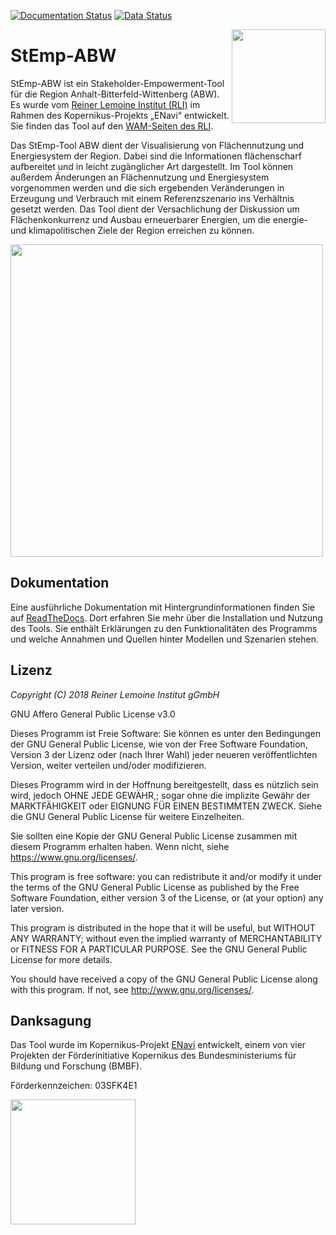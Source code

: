 [![Documentation Status](https://readthedocs.org/projects/stemp-abw/badge/?version=dev)](https://stemp-abw.readthedocs.io/en/dev/?badge=dev)
[![Data Status](https://zenodo.org/badge/DOI/10.5281/zenodo.3376167.svg)](https://doi.org/10.5281/zenodo.3376167)

<img align="right" width="150" src="https://github.com/rl-institut/WAM_APP_stemp_abw/blob/master/static/stemp_abw/img/rli_logo.png">

# StEmp-ABW

StEmp-ABW ist ein Stakeholder-Empowerment-Tool für die Region
Anhalt-Bitterfeld-Wittenberg (ABW).
Es wurde vom [Reiner Lemoine Institut (RLI)](https://reiner-lemoine-institut.de/)
im Rahmen des Kopernikus-Projekts „ENavi“ entwickelt. Sie finden das Tool auf
den [WAM-Seiten des RLI](https://wam.rl-institut.de/stemp_abw/).

Das StEmp-Tool ABW dient der Visualisierung von Flächennutzung und
Energiesystem der Region. Dabei sind die Informationen flächenscharf
aufbereitet und in leicht zugänglicher Art dargestellt. Im Tool können außerdem
Änderungen an Flächennutzung und Energiesystem vorgenommen werden und die sich
ergebenden Veränderungen in Erzeugung und Verbrauch mit einem Referenzszenario
ins Verhältnis gesetzt werden. Das Tool dient der Versachlichung der Diskussion
um Flächenkonkurrenz und Ausbau erneuerbarer Energien, um die energie- und
klimapolitischen Ziele der Region erreichen zu können.

<img align="middle" width="500" src="https://github.com/rl-institut/WAM_APP_stemp_abw/blob/master/static/stemp_abw/img/Anhalt_map_website.png">

## Dokumentation

Eine ausführliche Dokumentation mit Hintergrundinformationen finden Sie auf
[ReadTheDocs](https://stemp-abw.readthedocs.io). Dort erfahren Sie mehr über
die Installation und Nutzung des Tools. Sie enthält Erklärungen zu den
Funktionalitäten des Programms und welche Annahmen und Quellen hinter Modellen
und Szenarien stehen.

## Lizenz

*Copyright (C) 2018 Reiner Lemoine Institut gGmbH*

GNU Affero General Public License v3.0

Dieses Programm ist Freie Software: Sie können es unter den Bedingungen
der GNU General Public License, wie von der Free Software Foundation,
Version 3 der Lizenz oder (nach Ihrer Wahl) jeder neueren
veröffentlichten Version, weiter verteilen und/oder modifizieren.

Dieses Programm wird in der Hoffnung bereitgestellt, dass es nützlich sein wird,
jedoch OHNE JEDE GEWÄHR,; sogar ohne die implizite
Gewähr der MARKTFÄHIGKEIT oder EIGNUNG FÜR EINEN BESTIMMTEN ZWECK.
Siehe die GNU General Public License für weitere Einzelheiten.

Sie sollten eine Kopie der GNU General Public License zusammen mit diesem
Programm erhalten haben. Wenn nicht, siehe <https://www.gnu.org/licenses/>.

This program is free software: you can redistribute it and/or modify
it under the terms of the GNU General Public License as published by
the Free Software Foundation, either version 3 of the License, or
(at your option) any later version.

This program is distributed in the hope that it will be useful,
but WITHOUT ANY WARRANTY; without even the implied warranty of
MERCHANTABILITY or FITNESS FOR A PARTICULAR PURPOSE.  See the
GNU General Public License for more details.

You should have received a copy of the GNU General Public License
along with this program.  If not, see <http://www.gnu.org/licenses/>.

## Danksagung

Das Tool wurde im Kopernikus-Projekt
[ENavi](https://www.kopernikus-projekte.de/projekte/systemintegration>)
entwickelt, einem von vier Projekten der Förderinitiative Kopernikus des
Bundesministeriums für Bildung und Forschung (BMBF).

Förderkennzeichen: 03SFK4E1

<img align="left" width="200" src="https://github.com/rl-institut/WAM_APP_stemp_abw/blob/master/static/stemp_abw/img/Logo_ENavi.png">
